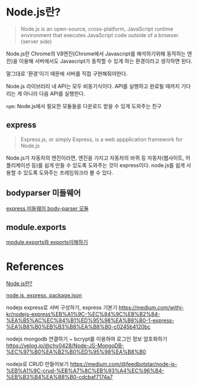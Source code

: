 # Node.js란?

> Node.js is an open-source, cross-platform, JavaScript runtime environment that executes JavaScript code outside of a browser.(server side)

Node.js란 Chrome의 V8엔진(Chrome에서 Javascript를 해석하기위해 동작하는 엔진)을 이용해 서버에서도 Javascript가 동작할 수 있게 하는 환경이라고 생각하면 된다.

말그대로 '환경'이기 때문에 서버를 직접 구현해줘야한다.

Node.js 라이브러리 내 API는 모두 비동기식이다. API를 실행하고 완료될 때까지 기다리는 게 아니라 다음 API를 실행한다.

`npm`: Node.js에서 필요한 모듈들을 다운로드 받을 수 있게 도와주는 친구

## express

> Express.js, or simply Express, is a web appplication framework for Node.js

Node.js가 자동차의 엔진이라면, 엔진을 가지고 자동차의 바퀴 등 자동차(웹사이트, 어플리케이션 등)를 쉽게 만들 수 있도록 도와주는 것이 express이다. node.js를 쉽게 사용할 수 있도록 도와주는 프레임워크라 볼 수 있다.

## bodyparser 미들웨어

[express 미들웨어 body-parser 모듈](https://velog.io/@yejinh/express-%EB%AF%B8%EB%93%A4%EC%9B%A8%EC%96%B4-bodyParser-%EB%AA%A8%EB%93%88)

## module.exports

[module.exports와 exports이해하기](https://uroa.tistory.com/57)

# References

[Node.js란?](https://medium.com/@yeon22/node-js-node-js%EB%9E%80-410ae3749c56)

[node.js, express, package.json](https://velog.io/@madpotato1713/JAVASCRIPT-express%EB%9E%80)

nodejs express로 서버 구성하기, express 기본기 https://medium.com/withj-kr/nodejs-express%EB%A1%9C-%EC%84%9C%EB%B2%84-%EA%B5%AC%EC%84%B1%ED%95%98%EA%B8%B0-1-express-%EA%B8%B0%EB%B3%B8%EA%B8%B0-c0245b4120bc

nodejs mongodb 연결하기 ~ bcrypt를 이용하여 로그인 정보 암호화하기 https://velog.io/@chy0428/Node-JS-MongoDB-%EC%97%B0%EA%B2%B0%ED%95%98%EA%B8%B0

nodejs로 CRUD 만들어보기 https://medium.com/@feedbotstar/node-js-%EB%A1%9C-crud-%EB%A7%8C%EB%93%A4%EC%96%B4-%EB%B3%B4%EA%B8%B0-cdcbaf7174a7
